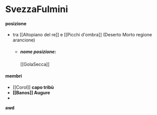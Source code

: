 # SvezzaFulmini
#### posizione
- tra  [[Altopiano del re]] e [[Picchi d'ombra]] (Deserto Morto regione arancione)
  - ##### nome posizione:
    [[GolaSecca]]
#### membri
- [[Corol]] <b>capo tribù<b>
- [[Banos]] <b>Augure<b>
- 

awd
	